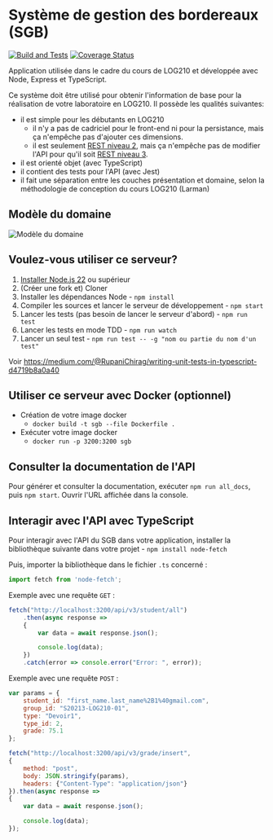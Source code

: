 # Système de gestion des bordereaux (SGB)

[![Build and Tests](https://github.com/profcfuhrmanets/log210-systeme-gestion-bordereau-node-express-ts/actions/workflows/build-and-tests.yml/badge.svg)](https://github.com/profcfuhrmanets/log210-systeme-gestion-bordereau-node-express-ts/actions/workflows/build-and-tests.yml)
[![Coverage Status](https://coveralls.io/repos/github/profcfuhrmanets/log210-systeme-gestion-bordereau-node-express-ts/badge.svg?branch=feature/multiple-changes)](https://coveralls.io/github/profcfuhrmanets/log210-systeme-gestion-bordereau-node-express-ts?branch=feature/multiple-changes)

Application utilisée dans le cadre du cours de LOG210 et développée avec Node, Express et TypeScript.

Ce système doit être utilisé pour obtenir l'information de base pour la réalisation de votre laboratoire en LOG210. Il possède les qualités suivantes:

 - il est simple pour les débutants en LOG210
   - il n'y a pas de cadriciel pour le front-end ni pour la persistance, mais ça n'empêche pas d'ajouter ces dimensions.
   - il est seulement [REST niveau 2](https://restfulapi.net/richardson-maturity-model/#level-two), mais ça n'empêche pas de modifier l'API pour qu'il soit [REST niveau 3](https://restfulapi.net/richardson-maturity-model/#level-three).
 - il est orienté objet (avec TypeScript)
 - il contient des tests pour l'API (avec Jest)
 - il fait une séparation entre les couches présentation et domaine, selon la méthodologie de conception du cours LOG210 (Larman)

## Modèle du domaine

![Modèle du domaine](https://www.plantuml.com/plantuml/proxy?cache=no&fmt=svg&src=https://raw.githubusercontent.com/profcfuhrmanets/log210-systeme-gestion-bordereau-node-express-ts/master/docs/mdd.puml)

## Voulez-vous utiliser ce serveur?

1. [Installer Node.js 22](https://nodejs.org/en/download/package-manager) ou supérieur
1. (Créer une fork et) Cloner
1. Installer les dépendances Node - `npm install`
1. Compiler les sources et lancer le serveur de développement - `npm start`
1. Lancer les tests (pas besoin de lancer le serveur d'abord) - `npm run test`
1. Lancer les tests en mode TDD - `npm run watch`
1. Lancer un seul test - `npm run test -- -g "nom ou partie du nom d'un test"`

Voir https://medium.com/@RupaniChirag/writing-unit-tests-in-typescript-d4719b8a0a40

## Utiliser ce serveur avec Docker (optionnel)

- Création de votre image docker
  - `docker build -t sgb --file Dockerfile .`
- Exécuter votre image docker
  - `docker run -p 3200:3200 sgb`

## Consulter la documentation de l'API

Pour générer et consulter la documentation, exécuter `npm run all_docs`, puis `npm start`. Ouvrir l'URL affichée dans la console.

## Interagir avec l'API avec TypeScript

Pour interagir avec l'API du SGB dans votre application, installer la bibliothèque suivante dans votre projet - `npm install node-fetch`

Puis, importer la bibliothèque dans le fichier `.ts` concerné :

```js
import fetch from 'node-fetch';
```

Exemple avec une requête `GET` :

```js
fetch("http://localhost:3200/api/v3/student/all")
    .then(async response =>
    {
        var data = await response.json();

        console.log(data);
    })
    .catch(error => console.error("Error: ", error));
```

Exemple avec une requête `POST` :

```js
var params = {
    student_id: "first_name.last_name%2B1%40gmail.com",
    group_id: "S20213-LOG210-01",
    type: "Devoir1",
    type_id: 2,
    grade: 75.1
};

fetch("http://localhost:3200/api/v3/grade/insert",
{
    method: "post",
    body: JSON.stringify(params),
    headers: {"Content-Type": "application/json"}
}).then(async response =>
{
    var data = await response.json();

    console.log(data);
});
```
